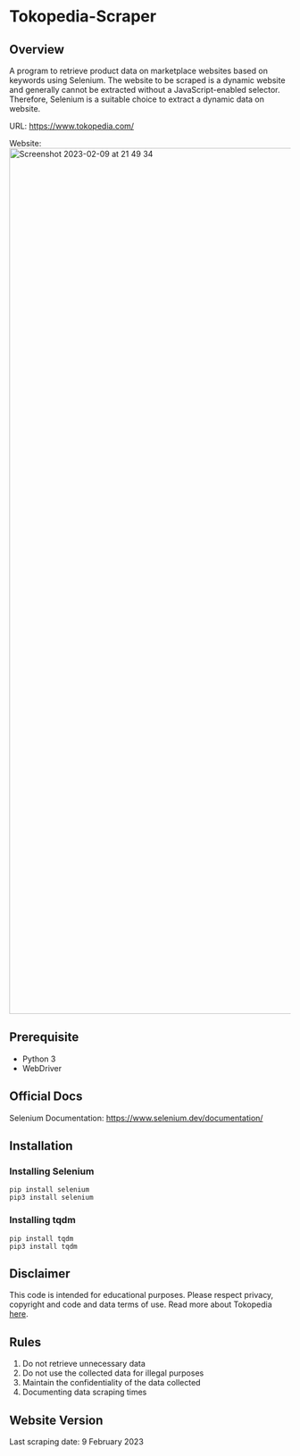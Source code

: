 # Tokopedia-Scraper

## Overview
A program to retrieve product data on marketplace websites based on keywords using Selenium. The website to be scraped is a dynamic website and generally cannot be extracted without a JavaScript-enabled selector. Therefore, Selenium is a suitable choice to extract a dynamic data on website.

URL: https://www.tokopedia.com/

Website: 
<img width="1552" alt="Screenshot 2023-02-09 at 21 49 34" src="https://user-images.githubusercontent.com/74947224/217846247-24a8f8d7-bbb4-4cb1-bccc-26e891d74bfd.png">

## Prerequisite
- Python 3
- WebDriver

## Official Docs
Selenium Documentation: 
https://www.selenium.dev/documentation/

## Installation
### Installing Selenium
```
pip install selenium
pip3 install selenium
```

### Installing tqdm
```
pip install tqdm
pip3 install tqdm
```

## Disclaimer 
This code is intended for educational purposes. Please respect privacy, copyright and code and data terms of use. Read more about Tokopedia [here](https://www.tokopedia.com/terms?lang=en).

## Rules
1. Do not retrieve unnecessary data
2. Do not use the collected data for illegal purposes
3. Maintain the confidentiality of the data collected
4. Documenting data scraping times

## Website Version
Last scraping date: 9 February 2023


 
